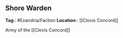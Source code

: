## Shore Warden
**Tag**:: #Exandria/Faction 
**Location**:: [[Clovis Concord]]

Army of the [[Clovis Concord]]